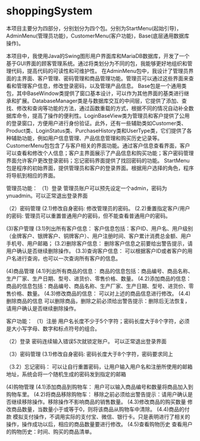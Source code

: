 # shoppingSystem

本项目主要分为四部分，分别划分为四个包。分别为StartMenu(起始引导)，AdminMenu(管理员功能)，CustomerMenu(客户功能)，Base(底层通用数据库操作)。

  本项目中，我使用Java的Swing图形用户界面库和MariaDB数据库，开发了一个基于GUI界面的顾客管理系统。通过将类划分为不同的包，我能够更好地组织和管理代码，提高代码的可读性和可维护性。
  在AdminMenu包中，我设计了管理员界面的主界面、客户管理、密码管理和商品管理功能。管理员可以通过这些界面来查看和管理客户信息，修改登录密码，以及管理产品信息。
  Base包是一个通用类包，其中BaseWindow类提供了窗口基本设计，可以作为其他界面的基类进行继承和扩展。DatabaseManager类是与数据库交互的中间层，它提供了添加、查找、修改和查询等功能的方法，通过函数重载的方式，根据不同的情况自动补全数据库命令，提高了操作的便利性。LoginBaseView类为管理员和客户提供了公用的登录窗口，方便用户进行身份验证。此外，还有一些辅助类如Customer类、Product类、LoginStatus类、PurchaseHistory类和UserType类，它们提供了各种辅助功能，例如用户信息管理、产品信息管理和购买历史记录等。
  CustomerMenu包包含了与客户相关的界面功能。通过客户信息查看界面，客户可以查看和修改个人信息；客户主界面展示了产品信息和购买功能；客户密码管理界面允许客户更改登录密码；忘记密码界面提供了找回密码的功能。
  StartMenu包是程序的初始界面，提供管理员和客户的登录界面。根据用户选择的角色，程序将导航到相应的界面。


管理员功能：
（1）登录
   管理员账户可以预先设定一个admin，密码为ynuadmin。可以正常退出登录界面

（2）密码管理
    (2.1)修改自身密码:
    修改管理员的密码。
    (2.2)重置指定客户/用户的密码:
管理员可以重置普通用户的密码，但不能查看普通用户的密码。

(3)客户管理
    (3.1)列出所有客户信息：
     客户信息包括：客户ID、用户名、用户级别（金牌客户、银牌客户、铜牌客户）、用户注册时间、客户累计消费总金额、用户手机号、用户邮箱；
    (3.2)删除客户信息：
     删除客户信息之前要给出警告提示，请用户确认是否继续删除操作。
    (3.3)查询客户信息：
     可以根据客户ID或者客户的用户名进行查询，也可以一次查询所有客户的信息。

(4)商品管理
    (4.1)列出所有商品的信息：
     商品的信息包括：商品编号、商品名称、生产厂家、生产日期、型号、进货价、零售价格、数量。
    (4.2)添加商品的信息：
    商品的信息包括：商品编号、商品名称、生产厂家、生产日期、型号、进货价、零售价格、数量。
    (4.3)修改商品的信息：
    可以对上述的商品信息进行修改。
    (4.4)删除商品的信息
    可以删除商品，删除之前必须给出警告提示：删除后无法恢复，请用户确认是否继续删除操作。


客户功能：
（1）注册
   用户名长度不少于5个字符；密码长度大于8个字符，必须是大小写字母、数字和标点符号的组合。

（2）登录
   密码连续输入错误5次就锁定账户。 可以正常退出登录界面

（3）密码管理
    (3.1)修改自身密码:
密码长度大于8个字符，密码要求同上

   （3.2）忘记密码：
     可以让自行重置密码，让用户输入用户名和注册所使用的邮箱地址，系统会将一个随机生成的密码发到指定的邮箱

(4)购物管理
    (4.1)添加商品到购物车：
     用户可以输入商品编号和数量将商品加入到购物车里。
    (4.2)将商品移除购物车：
    移除之前必须给出警告提示：请用户确认是否继续移除操作。移除操作不影响商品的销售数量。
    (4.3)修改商品的购买数量
修改商品数量，当数量小于或等于0，则将该商品从购物车中清除。
    (4.4)商品的付款
    模拟支付操作，不调用实际的支付宝、微信、银行卡。只是表明进行了相关的操作，操作成功以后，相应的商品数量要进行修改。
     (4.5)查看购物历史
   查看用户的购物历史：时间、购买的商品清单。
